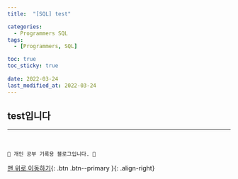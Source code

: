 ```yaml
---
title:  "[SQL] test"

categories:
  - Programmers SQL
tags:
  - [Programmers, SQL]

toc: true
toc_sticky: true
 
date: 2022-03-24
last_modified_at: 2022-03-24
---
```


## test입니다

***
<br>

    💛 개인 공부 기록용 블로그입니다. 👻

[맨 위로 이동하기](#){: .btn .btn--primary }{: .align-right}